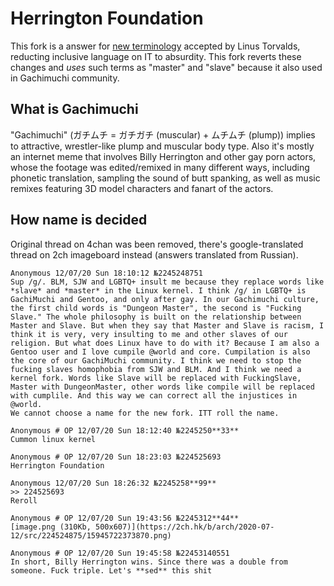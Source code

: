 # Herrington Foundation
This fork is a answer for [new terminology](https://www.zdnet.com/article/linux-team-approves-new-terminology-bans-terms-like-blacklist-and-slave/) accepted by Linus Torvalds, reducting inclusive language on IT to absurdity. This fork reverts these changes and *uses* such terms as "master" and "slave" because it also used in Gachimuchi community.

## What is Gachimuchi
"Gachimuchi" (ガチムチ = ガチガチ (muscular) + ムチムチ (plump)) implies to attractive, wrestler-like plump and muscular body type. Also it's mostly an internet meme that involves Billy Herrington and other gay porn actors, whose the footage was edited/remixed in many different ways, including phonetic translation, sampling the sound of butt spanking, as well as music remixes featuring 3D model characters and fanart of the actors.

## How name is decided
Original thread on 4chan was been removed, there's google-translated thread on 2ch imageboard instead (answers translated from Russian).
```
Anonymous 12/07/20 Sun 18:10:12 №2245248751
Sup /g/. BLM, SJW and LGBTQ+ insult me because they replace words like *slave* and *master* in the Linux kernel. I think /g/ in LGBTQ+ is GachiMuchi and Gentoo, and only after gay. In our Gachimuchi culture, the first child words is "Dungeon Master", the second is "Fucking Slave." The whole philosophy is built on the relationship between Master and Slave. But when they say that Master and Slave is racism, I think it is very, very insulting to me and other slaves of our religion. But what does Linux have to do with it? Because I am also a Gentoo user and I love cumpile @world and core. Cumpilation is also the core of our GachiMuchi community. I think we need to stop the fucking slaves homophobia from SJW and BLM. And I think we need a kernel fork. Words like Slave will be replaced with FuckingSlave, Master with DungeonMaster, other words like compile will be replaced with cumplile. And this way we can correct all the injustices in @world.
We cannot choose a name for the new fork. ITT roll the name.

Anonymous # OP 12/07/20 Sun 18:12:40 №2245250**33**
Cummon linux kernel

Anonymous # OP 12/07/20 Sun 18:23:03 №224525693
Herrington Foundation

Anonymous 12/07/20 Sun 18:26:32 №2245258**99**
>> 224525693
Reroll

Anonymous # OP 12/07/20 Sun 19:43:56 №2245312**44**
[image.png (310Kb, 500x607)](https://2ch.hk/b/arch/2020-07-12/src/224524875/15945722373870.png)

Anonymous # OP 12/07/20 Sun 19:45:58 №22453140551
In short, Billy Herrington wins. Since there was a double from someone. Fuck triple. Let's **sed** this shit
```

